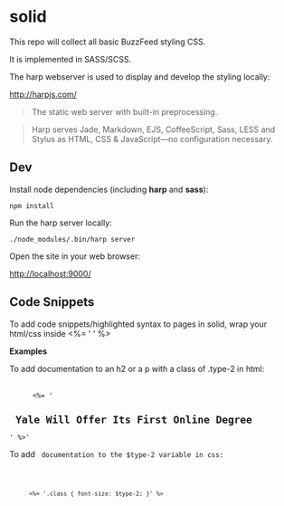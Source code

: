 # solid

This repo will collect all basic BuzzFeed styling CSS.

It is implemented in SASS/SCSS.

The harp webserver is used to display and develop the styling locally:

<http://harpjs.com/>

> The static web server with built-in preprocessing.

> Harp serves Jade, Markdown, EJS, CoffeeScript, Sass, LESS and Stylus as HTML, CSS & JavaScript—no configuration necessary.


## Dev

Install node dependencies (including **harp** and **sass**):

    npm install

Run the harp server locally:

    ./node_modules/.bin/harp server

Open the site in your web browser:

<http://localhost:9000/>


## Code Snippets

To add code snippets/highlighted syntax to pages in solid, wrap your html/css inside <%= ' ' %> 

**Examples**

To add documentation to an h2 or a p with a class of .type-2 in html:
<pre> 
    <code class="html"> <%= '<h2> Yale Will Offer Its First Online Degree </h2>' %>' </code>
</pre>

To add <code> documentation to the $type-2 variable in css:
<pre> 
    <code class="css"> <%= '.class { font-size: $type-2; }' %> </code>
</pre>


